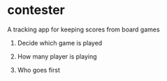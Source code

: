 # contester
A tracking app for keeping scores from board games

1. Decide which game is played

1. How many player is playing

1. Who goes first 
